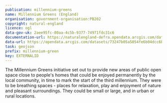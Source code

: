 ```yaml
---
publication: millennium-greens
name: Millennium Greens (England)
organisation: government-organisation:PB202
copyright: natural-england
licence: ogl
data-gov-uk: 2aee95fc-80aa-4c5b-9377-74971fdc31c6
documentation-url: https://naturalengland-defra.opendata.arcgis.com/datasets/millennium-greens-england-polygons
data-url: https://opendata.arcgis.com/datasets/73247b05a5054fe6b04dcc6b39fd89f2_0.geojson
task: geojson
prefix: millennium-green
key: EXTERNALID
---
```


The Millennium Greens initiative set out to provide new areas of public open space close to people's homes that could be enjoyed permanently by the local community, in time to mark the start of the third millennium. They were to be breathing spaces - places for relaxation, play and enjoyment of nature and pleasant surroundings. They could be small or large, and in urban or rural locations. 
